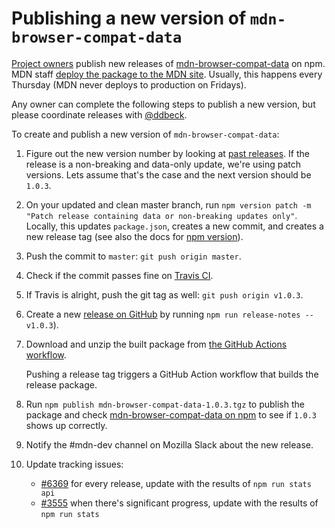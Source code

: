# Publishing a new version of `mdn-browser-compat-data`

[Project owners](/GOVERNANCE.md#owners) publish new releases of [mdn-browser-compat-data](https://www.npmjs.com/package/mdn-browser-compat-data) on npm.
MDN staff [deploy the package to the MDN site](contributing.md#updating-compatibility-tables-on-mdn).
Usually, this happens every Thursday (MDN never deploys to production on Fridays).

Any owner can complete the following steps to publish a new version, but please coordinate releases with [@ddbeck](https://github.com/ddbeck).

To create and publish a new version of `mdn-browser-compat-data`:

1. Figure out the new version number by looking at [past releases](https://github.com/mdn/browser-compat-data/releases). If the release is a non-breaking and data-only update, we're using patch versions. Lets assume that's the case and the next version should be `1.0.3`.

2. On your updated and clean master branch, run `npm version patch -m "Patch release containing data or non-breaking updates only"`. Locally, this updates `package.json`, creates a new commit, and creates a new release tag (see also the docs for [npm version](https://docs.npmjs.com/cli/version)).

3. Push the commit to `master`: `git push origin master`.

4. Check if the commit passes fine on [Travis CI](https://travis-ci.org/mdn/browser-compat-data).

5. If Travis is alright, push the git tag as well: `git push origin v1.0.3`.

6. Create a new [release on GitHub](https://github.com/mdn/browser-compat-data/releases) by running `npm run release-notes -- v1.0.3`).

7. Download and unzip the built package from [the GitHub Actions workflow](https://github.com/ddbeck/browser-compat-data/actions?query=workflow%3A%22Build+for+release%22).

   Pushing a release tag triggers a GitHub Action workflow that builds the release package.

8. Run `npm publish mdn-browser-compat-data-1.0.3.tgz` to publish the package and check [mdn-browser-compat-data on npm](https://www.npmjs.com/package/mdn-browser-compat-data) to see if `1.0.3` shows up correctly.

9. Notify the #mdn-dev channel on Mozilla Slack about the new release.

10. Update tracking issues:

    - [#6369](https://github.com/mdn/browser-compat-data/issues/6369) for every release, update with the results of `npm run stats api`
    - [#3555](https://github.com/mdn/browser-compat-data/issues/3555) when there's significant progress, update with the results of `npm run stats`
